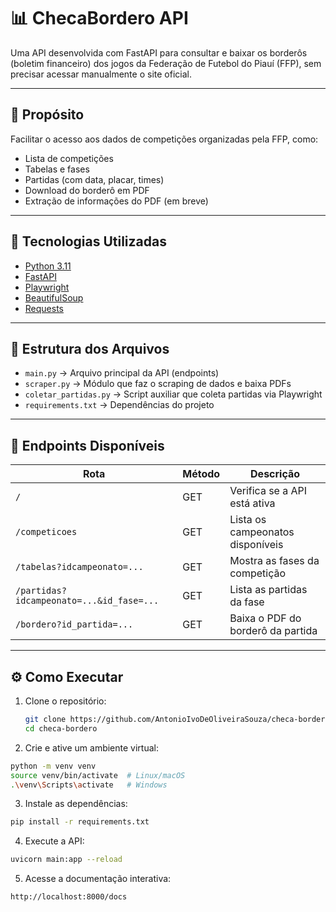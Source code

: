 # 📊 ChecaBordero API

Uma API desenvolvida com FastAPI para consultar e baixar os borderôs (boletim financeiro) dos jogos da Federação de Futebol do Piauí (FFP), sem precisar acessar manualmente o site oficial.

---

## 🚀 Propósito

Facilitar o acesso aos dados de competições organizadas pela FFP, como:

- Lista de competições
- Tabelas e fases
- Partidas (com data, placar, times)
- Download do borderô em PDF
- Extração de informações do PDF (em breve)

---

## 🔧 Tecnologias Utilizadas

- [Python 3.11](https://www.python.org/)
- [FastAPI](https://fastapi.tiangolo.com/)
- [Playwright](https://playwright.dev/python/)
- [BeautifulSoup](https://www.crummy.com/software/BeautifulSoup/)
- [Requests](https://pypi.org/project/requests/)

---

## 📂 Estrutura dos Arquivos

- `main.py` → Arquivo principal da API (endpoints)
- `scraper.py` → Módulo que faz o scraping de dados e baixa PDFs
- `coletar_partidas.py` → Script auxiliar que coleta partidas via Playwright
- `requirements.txt` → Dependências do projeto

---

## 📌 Endpoints Disponíveis

| Rota | Método | Descrição |
|------|--------|-----------|
| `/` | GET | Verifica se a API está ativa |
| `/competicoes` | GET | Lista os campeonatos disponíveis |
| `/tabelas?idcampeonato=...` | GET | Mostra as fases da competição |
| `/partidas?idcampeonato=...&id_fase=...` | GET | Lista as partidas da fase |
| `/bordero?id_partida=...` | GET | Baixa o PDF do borderô da partida |

---

## ⚙️ Como Executar

1. Clone o repositório:
   ```bash
   git clone https://github.com/AntonioIvoDeOliveiraSouza/checa-bordero.git
   cd checa-bordero
   ```

2. Crie e ative um ambiente virtual:
  ```bash
  python -m venv venv
  source venv/bin/activate  # Linux/macOS
  .\venv\Scripts\activate   # Windows
   ```

3. Instale as dependências:
  ```bash
  pip install -r requirements.txt
  ```

4. Execute a API:
  ```bash
  uvicorn main:app --reload
   ```

5. Acesse a documentação interativa:
  ```bash
  http://localhost:8000/docs
  ```
